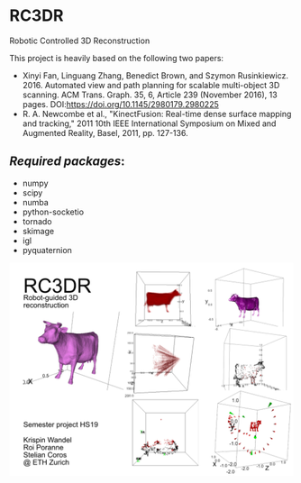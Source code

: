 # RC3DR
Robotic Controlled 3D Reconstruction


This project is heavily based on the following two papers:
- Xinyi Fan, Linguang Zhang, Benedict Brown, and Szymon Rusinkiewicz. 2016. Automated view and path planning for scalable multi-object 3D scanning. ACM Trans. Graph. 35, 6, Article 239 (November 2016), 13 pages. DOI:https://doi.org/10.1145/2980179.2980225
- R. A. Newcombe et al., "KinectFusion: Real-time dense surface mapping and tracking," 2011 10th IEEE International Symposium on Mixed and Augmented Reality, Basel, 2011, pp. 127-136.


## *Required packages*:
- numpy
- scipy
- numba
- python-socketio
- tornado
- skimage
- igl
- pyquaternion

![blubb](res/Poster.jpg)